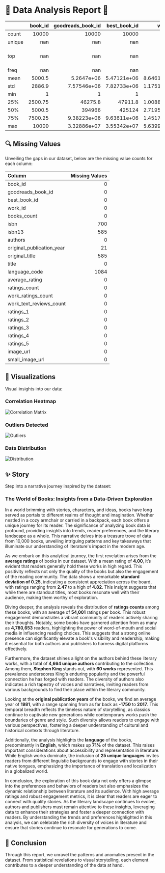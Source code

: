 # 🌟 Data Analysis Report 🌟

|        |   book_id |   goodreads_book_id |     best_book_id |         work_id |   books_count |           isbn |         isbn13 | authors      |   original_publication_year | original_title   | title          | language_code   |   average_rating |    ratings_count |   work_ratings_count |   work_text_reviews_count |   ratings_1 |   ratings_2 |   ratings_3 |      ratings_4 |       ratings_5 | image_url                                                                                | small_image_url                                                                        |
|:-------|----------:|--------------------:|-----------------:|----------------:|--------------:|---------------:|---------------:|:-------------|----------------------------:|:-----------------|:---------------|:----------------|-----------------:|-----------------:|---------------------:|--------------------------:|------------:|------------:|------------:|---------------:|----------------:|:-----------------------------------------------------------------------------------------|:---------------------------------------------------------------------------------------|
| count  |  10000    |     10000           |  10000           | 10000           |    10000      | 9300           | 9415           | 10000        |                    9979     | 9415             | 10000          | 8916            |     10000        |  10000           |      10000           |                  10000    |    10000    |    10000    |     10000   | 10000          | 10000           | 10000                                                                                    | 10000                                                                                  |
| unique |    nan    |       nan           |    nan           |   nan           |      nan      | 9300           |  nan           | 4664         |                     nan     | 9274             | 9964           | 25              |       nan        |    nan           |        nan           |                    nan    |      nan    |      nan    |       nan   |   nan          |   nan           | 6669                                                                                     | 6669                                                                                   |
| top    |    nan    |       nan           |    nan           |   nan           |      nan      |    4.39023e+08 |  nan           | Stephen King |                     nan     |                  | Selected Poems | eng             |       nan        |    nan           |        nan           |                    nan    |      nan    |      nan    |       nan   |   nan          |   nan           | https://s.gr-assets.com/assets/nophoto/book/111x148-bcc042a9c91a29c1d680899eff700a03.png | https://s.gr-assets.com/assets/nophoto/book/50x75-a91bf249278a81aabab721ef782c4a74.png |
| freq   |    nan    |       nan           |    nan           |   nan           |      nan      |    1           |  nan           | 60           |                     nan     | 5                | 4              | 6341            |       nan        |    nan           |        nan           |                    nan    |      nan    |      nan    |       nan   |   nan          |   nan           | 3332                                                                                     | 3332                                                                                   |
| mean   |   5000.5  |         5.2647e+06  |      5.47121e+06 |     8.64618e+06 |       75.7127 |  nan           |    9.75504e+12 | nan          |                    1981.99  | nan              | nan            | nan             |         4.00219  |  54001.2         |      59687.3         |                   2919.96 |     1345.04 |     3110.89 |     11475.9 | 19965.7        | 23789.8         | nan                                                                                      | nan                                                                                    |
| std    |   2886.9  |         7.57546e+06 |      7.82733e+06 |     1.17511e+07 |      170.471  |  nan           |    4.42862e+11 | nan          |                     152.577 | nan              | nan            | nan             |         0.254427 | 157370           |     167804           |                   6124.38 |     6635.63 |     9717.12 |     28546.4 | 51447.4        | 79768.9         | nan                                                                                      | nan                                                                                    |
| min    |      1    |         1           |      1           |    87           |        1      |  nan           |    1.9517e+08  | nan          |                   -1750     | nan              | nan            | nan             |         2.47     |   2716           |       5510           |                      3    |       11    |       30    |       323   |   750          |   754           | nan                                                                                      | nan                                                                                    |
| 25%    |   2500.75 |     46275.8         |  47911.8         |     1.00884e+06 |       23      |  nan           |    9.78032e+12 | nan          |                    1990     | nan              | nan            | nan             |         3.85     |  13568.8         |      15438.8         |                    694    |      196    |      656    |      3112   |  5405.75       |  5334           | nan                                                                                      | nan                                                                                    |
| 50%    |   5000.5  |    394966           | 425124           |     2.71952e+06 |       40      |  nan           |    9.78045e+12 | nan          |                    2004     | nan              | nan            | nan             |         4.02     |  21155.5         |      23832.5         |                   1402    |      391    |     1163    |      4894   |  8269.5        |  8836           | nan                                                                                      | nan                                                                                    |
| 75%    |   7500.25 |         9.38223e+06 |      9.63611e+06 |     1.45177e+07 |       67      |  nan           |    9.78083e+12 | nan          |                    2011     | nan              | nan            | nan             |         4.18     |  41053.5         |      45915           |                   2744.25 |      885    |     2353.25 |      9287   | 16023.5        | 17304.5         | nan                                                                                      | nan                                                                                    |
| max    |  10000    |         3.32886e+07 |      3.55342e+07 |     5.63996e+07 |     3455      |  nan           |    9.79001e+12 | nan          |                    2017     | nan              | nan            | nan             |         4.82     |      4.78065e+06 |          4.94236e+06 |                 155254    |   456191    |   436802    |    793319   |     1.4813e+06 |     3.01154e+06 | nan                                                                                      | nan                                                                                    |

## 🔍 Missing Values
Unveiling the gaps in our dataset, below are the missing value counts for each column:

| Column                    |   Missing Values |
|:--------------------------|-----------------:|
| book_id                   |                0 |
| goodreads_book_id         |                0 |
| best_book_id              |                0 |
| work_id                   |                0 |
| books_count               |                0 |
| isbn                      |              700 |
| isbn13                    |              585 |
| authors                   |                0 |
| original_publication_year |               21 |
| original_title            |              585 |
| title                     |                0 |
| language_code             |             1084 |
| average_rating            |                0 |
| ratings_count             |                0 |
| work_ratings_count        |                0 |
| work_text_reviews_count   |                0 |
| ratings_1                 |                0 |
| ratings_2                 |                0 |
| ratings_3                 |                0 |
| ratings_4                 |                0 |
| ratings_5                 |                0 |
| image_url                 |                0 |
| small_image_url           |                0 |

## 🎨 Visualizations
Visual insights into our data:

### Correlation Heatmap
![Correlation Matrix](correlation_matrix.png)

### Outliers Detected
![Outliers](outliers.png)

### Data Distribution
![Distribution](distribution.png)

## ✨ Story
Step into a narrative journey inspired by the dataset:

### The World of Books: Insights from a Data-Driven Exploration

In a world brimming with stories, characters, and ideas, books have long served as portals to different realms of thought and imagination. Whether nestled in a cozy armchair or carried in a backpack, each book offers a unique journey for its reader. The significance of analyzing book data is profound, providing insights into trends, reader preferences, and the literary landscape as a whole. This narrative delves into a treasure trove of data from 10,000 books, unveiling intriguing patterns and key takeaways that illuminate our understanding of literature's impact in the modern age.

As we embark on this analytical journey, the first revelation arises from the **average ratings** of books in our dataset. With a mean rating of **4.00**, it’s evident that readers generally hold these works in high regard. This positivity reflects not only the quality of the books but also the engagement of the reading community. The data shows a remarkable **standard deviation of 0.25**, indicating a consistent appreciation across the board, with ratings ranging from **2.47** to a high of **4.82**. This insight suggests that while there are standout titles, most books resonate well with their audience, making them worthy of exploration.

Diving deeper, the analysis reveals the distribution of **ratings counts** among these books, with an average of **54,001** ratings per book. This robust engagement demonstrates a vibrant community of readers actively sharing their thoughts. Notably, some books have garnered attention from as many as **4,780,653** readers, highlighting the power of word-of-mouth and social media in influencing reading choices. This suggests that a strong online presence can significantly elevate a book's visibility and readership, making it essential for both authors and publishers to harness digital platforms effectively.

Furthermore, the dataset shines a light on the authors behind these literary works, with a total of **4,664 unique authors** contributing to the collection. Among them, **Stephen King** stands out, with **60 works** represented. This prevalence underscores King's enduring popularity and the powerful connection he has forged with readers. The diversity of authors also indicates a rich tapestry of voices and narratives, inviting readers from various backgrounds to find their place within the literary community.

Looking at the **original publication years** of the books, we find an average year of **1981**, with a range spanning from as far back as **-1750** to **2017**. This temporal breadth reflects the timeless nature of storytelling, as classics continue to captivate new generations while contemporary works push the boundaries of genre and style. Such diversity allows readers to engage with various perspectives, fostering a deeper understanding of cultural and historical contexts through literature.

Additionally, the analysis highlights the **language** of the books, predominantly in **English**, which makes up **71%** of the dataset. This raises important considerations about accessibility and representation in literature. While English works dominate, the inclusion of **25 unique languages** invites readers from different linguistic backgrounds to engage with stories in their native tongues, emphasizing the importance of translation and localization in a globalized world.

In conclusion, the exploration of this book data not only offers a glimpse into the preferences and behaviors of readers but also emphasizes the dynamic relationship between literature and its audience. With high average ratings and robust engagement metrics, it is clear that readers are eager to connect with quality stories. As the literary landscape continues to evolve, authors and publishers must remain attentive to these insights, leveraging data to enhance their strategies and foster a deeper connection with readers. By understanding the trends and preferences highlighted in this analysis, we can celebrate the rich diversity of voices in literature and ensure that stories continue to resonate for generations to come.
## 📘 Conclusion
Through this report, we unravel the patterns and anomalies present in the dataset. From statistical revelations to visual storytelling, each element contributes to a deeper understanding of the data at hand.
